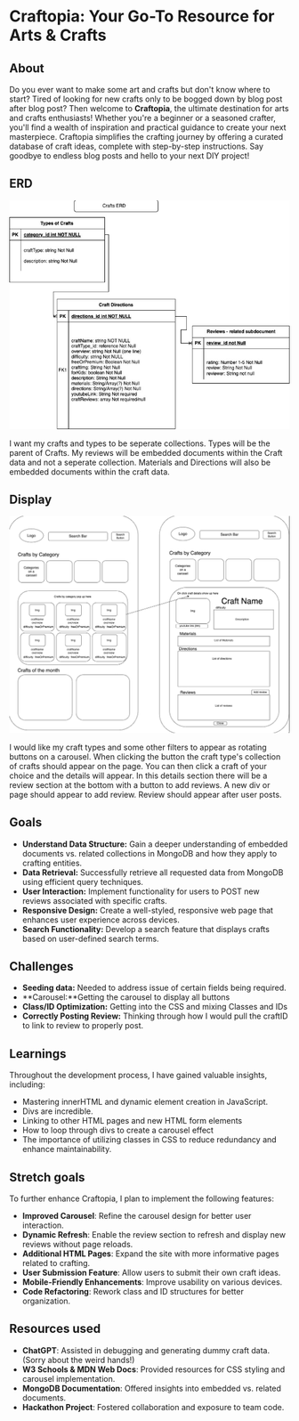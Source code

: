 # Craftopia: Your Go-To Resource for Arts & Crafts

## About
Do you ever want to make some art and crafts but don't know where to start? Tired of looking for new crafts only to be bogged down by blog post after blog post? Then welcome to **Craftopia**, the ultimate destination for arts and crafts enthusiasts! Whether you're a beginner or a seasoned crafter, you'll find a wealth of inspiration and practical guidance to create your next masterpiece. Craftopia simplifies the crafting journey by offering a curated database of craft ideas, complete with step-by-step instructions. Say goodbye to endless blog posts and hello to your next DIY project!

## ERD

![ERD](image-1.png)

I want my crafts and types to be seperate collections. Types will be the parent of Crafts. My reviews will be embedded documents within the Craft data and not a seperate collection. Materials and Directions will also be embedded documents within the craft data. 


## Display
![Design](image.png)

I would like my craft types and some other filters to appear as rotating buttons on a carousel. When clicking the button the craft type's collection of crafts should appear on the page. You can then click a craft of your choice and the details will appear. In this details section there will be a review section at the bottom with a button to add reviews. A new div or page should appear to add review. Review should appear after user posts.

## Goals
- **Understand Data Structure:** Gain a deeper understanding of embedded documents vs. related collections in MongoDB and how they apply to crafting entities.
- **Data Retrieval:** Successfully retrieve all requested data from MongoDB using efficient query techniques.
- **User Interaction:** Implement functionality for users to POST new reviews associated with specific crafts.
- **Responsive Design:** Create a well-styled, responsive web page that enhances user experience across devices.
- **Search Functionality:** Develop a search feature that displays crafts based on user-defined search terms.

## Challenges
- **Seeding data:** Needed to address issue of certain fields being required.
- **Carousel:**Getting the carousel to display all buttons
- **Class/ID Optimization:** Getting into the CSS and mixing Classes and IDs
- **Correctly Posting Review:** Thinking through how I would pull the craftID to link to review to properly post. 

## Learnings
Throughout the development process, I have gained valuable insights, including:

- Mastering innerHTML and dynamic element creation in JavaScript.
- Divs are incredible. 
- Linking to other HTML pages and new HTML form elements
- How to loop through divs to create a carousel effect
- The importance of utilizing classes in CSS to reduce redundancy and enhance maintainability.

## Stretch goals
To further enhance Craftopia, I plan to implement the following features:

- **Improved Carousel**: Refine the carousel design for better user interaction.
- **Dynamic Refresh**: Enable the review section to refresh and display new reviews without page reloads.
- **Additional HTML Pages**: Expand the site with more informative pages related to crafting.
- **User Submission Feature**: Allow users to submit their own craft ideas.
- **Mobile-Friendly Enhancements**: Improve usability on various devices.
- **Code Refactoring**: Rework class and ID structures for better organization.

## Resources used
- **ChatGPT**: Assisted in debugging and generating dummy craft data. (Sorry about the weird hands!)
- **W3 Schools & MDN Web Docs**: Provided resources for CSS styling and carousel implementation.
- **MongoDB Documentation**: Offered insights into embedded vs. related documents.
- **Hackathon Project**: Fostered collaboration and exposure to team code.

